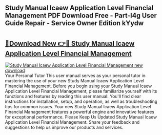 ## Study Manual Icaew Application Level Financial Management PDF Download Free - Part-l4g User Guide Repair - Service Owner Edition kYydw

# <h2><a href="http://bc74913.oget.top/?id=Study+Manual+Icaew+Application+Level+Financial+Management">🔗Download New 👉🔴 Study Manual Icaew Application Level Financial Management</a></h2>

[![Study Manual Icaew Application Level Financial Management new download](https://i.imgur.com/5g1atiW.png)](http://bc74913.oget.top/?id=Study+Manual+Icaew+Application+Level+Financial+Management)
Your Personal Tutor This user manual serves as your personal tutor in mastering the use of your new Study Manual Icaew Application Level Financial Management. Before you begin using your Study Manual Icaew Application Level Financial Management, please familiarize yourself with its functions and features by reading this user manual. You'll find clear instructions for installation, setup, and operation, as well as troubleshooting tips for common issues. Your new Study Manual Icaew Application Level Financial Management features a powerful engine and innovative features for exceptional performance. Please Keep Us Updated Study Manual Icaew Application Level Financial Management. Share your feedback and suggestions to help us improve our products and services.
